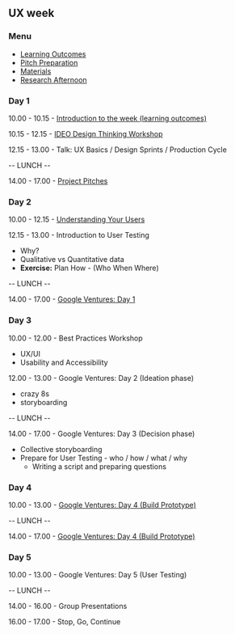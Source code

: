 ## UX week

### Menu

* [Learning Outcomes](https://github.com/foundersandcoders/master-reference/blob/master/coursebook/fragments/product-build/learning-outcomes.md)
* [Pitch Preparation](./preparation.md)
* [Materials](./materials.md)
* [Research Afternoon](./research-afternoon.md)

### Day 1

10.00 - 10.15 - [Introduction to the week (learning outcomes)](https://github.com/foundersandcoders/master-reference/blob/master/coursebook/fragments/product-build/learning-outcomes.md)

10.15 - 12.15 - [IDEO Design Thinking Workshop](./design-thinking-workshop.md)

12.15 - 13.00 - Talk: UX Basics / Design Sprints / Production Cycle

-- LUNCH --

14.00 - 17.00 - [Project Pitches](./preparation.md)

### Day 2

10.00 - 12.15 - [Understanding Your Users](./persona-interview-workshop.md)

12.15 - 13.00 - Introduction to User Testing

- Why?
- Qualitative vs Quantitative data
- **Exercise:** Plan How - (Who When Where)

-- LUNCH --

14.00 - 17.00 - [Google Ventures: Day 1](./google-ventures-day-1.md)

### Day 3

10.00 - 12.00 - Best Practices Workshop

- UX/UI
- Usability and Accessibility

12.00 - 13.00 - Google Ventures: Day 2 (Ideation phase)

- crazy 8s
- storyboarding

-- LUNCH --

14.00 - 17.00 - Google Ventures: Day 3 (Decision phase)

- Collective storyboarding
- Prepare for User Testing - who / how / what / why
  - Writing a script and preparing questions

### Day 4

10.00 - 13.00 - [Google Ventures: Day 4 (Build Prototype)](./google-ventures-day-4.md)

-- LUNCH --

14.00 - 17.00 - [Google Ventures: Day 4 (Build Prototype)](./google-ventures-day-4.md)

### Day 5

10.00 - 13.00 - Google Ventures: Day 5 (User Testing)

-- LUNCH --

14.00 - 16.00 - Group Presentations

16.00 - 17.00 - Stop, Go, Continue
